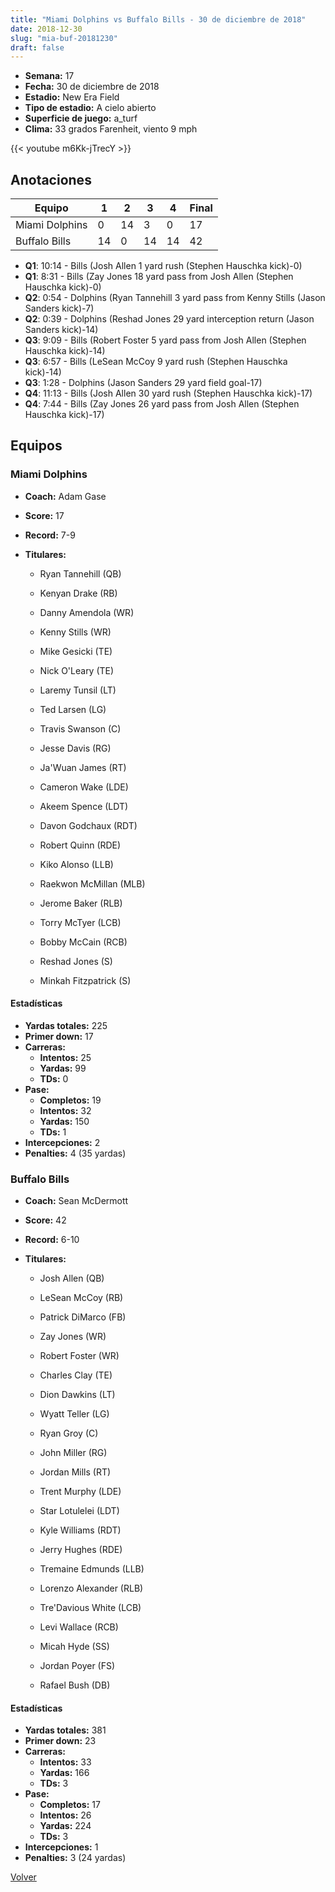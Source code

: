 ```yaml
---
title: "Miami Dolphins vs Buffalo Bills - 30 de diciembre de 2018"
date: 2018-12-30
slug: "mia-buf-20181230"
draft: false
---
```


- **Semana:** 17
- **Fecha:** 30 de diciembre de 2018
- **Estadio:** New Era Field
- **Tipo de estadio:** A cielo abierto
- **Superficie de juego:** a_turf
- **Clima:** 33 grados Farenheit, viento 9 mph


{{< youtube m6Kk-jTrecY >}}


## Anotaciones
| Equipo | 1 | 2 | 3 | 4 | Final |
|--------|---|---|---|---|-------|
| Miami Dolphins  | 0 | 14 | 3 | 0  | 17 |
| Buffalo Bills  | 14 | 0 | 14 | 14  | 42 |
- **Q1**: 10:14 - Bills (Josh Allen 1 yard rush (Stephen Hauschka kick)-0)
- **Q1**: 8:31 - Bills (Zay Jones 18 yard pass from Josh Allen (Stephen Hauschka kick)-0)
- **Q2**: 0:54 - Dolphins (Ryan Tannehill 3 yard pass from Kenny Stills (Jason Sanders kick)-7)
- **Q2**: 0:39 - Dolphins (Reshad Jones 29 yard interception return (Jason Sanders kick)-14)
- **Q3**: 9:09 - Bills (Robert Foster 5 yard pass from Josh Allen (Stephen Hauschka kick)-14)
- **Q3**: 6:57 - Bills (LeSean McCoy 9 yard rush (Stephen Hauschka kick)-14)
- **Q3**: 1:28 - Dolphins (Jason Sanders 29 yard field goal-17)
- **Q4**: 11:13 - Bills (Josh Allen 30 yard rush (Stephen Hauschka kick)-17)
- **Q4**: 7:44 - Bills (Zay Jones 26 yard pass from Josh Allen (Stephen Hauschka kick)-17)


## Equipos


### Miami Dolphins
* **Coach:** Adam Gase
* **Score:** 17
* **Record:** 7-9
* **Titulares:** 

  * Ryan Tannehill (QB) 

  * Kenyan Drake (RB) 

  * Danny Amendola (WR) 

  * Kenny Stills (WR) 

  * Mike Gesicki (TE) 

  * Nick O'Leary (TE) 

  * Laremy Tunsil (LT) 

  * Ted Larsen (LG) 

  * Travis Swanson (C) 

  * Jesse Davis (RG) 

  * Ja'Wuan James (RT) 

  * Cameron Wake (LDE) 

  * Akeem Spence (LDT) 

  * Davon Godchaux (RDT) 

  * Robert Quinn (RDE) 

  * Kiko Alonso (LLB) 

  * Raekwon McMillan (MLB) 

  * Jerome Baker (RLB) 

  * Torry McTyer (LCB) 

  * Bobby McCain (RCB) 

  * Reshad Jones (S) 

  * Minkah Fitzpatrick (S) 

#### Estadísticas
* **Yardas totales:** 225
* **Primer down:** 17
* **Carreras:**
  * **Intentos:** 25
  * **Yardas:** 99
  * **TDs:** 0
* **Pase:**
  * **Completos:** 19
  * **Intentos:** 32
  * **Yardas:** 150
  * **TDs:** 1
* **Intercepciones:** 2
* **Penalties:** 4 (35 yardas)

### Buffalo Bills
* **Coach:** Sean McDermott
* **Score:** 42
* **Record:** 6-10
* **Titulares:** 

  * Josh Allen (QB) 

  * LeSean McCoy (RB) 

  * Patrick DiMarco (FB) 

  * Zay Jones (WR) 

  * Robert Foster (WR) 

  * Charles Clay (TE) 

  * Dion Dawkins (LT) 

  * Wyatt Teller (LG) 

  * Ryan Groy (C) 

  * John Miller (RG) 

  * Jordan Mills (RT) 

  * Trent Murphy (LDE) 

  * Star Lotulelei (LDT) 

  * Kyle Williams (RDT) 

  * Jerry Hughes (RDE) 

  * Tremaine Edmunds (LLB) 

  * Lorenzo Alexander (RLB) 

  * Tre'Davious White (LCB) 

  * Levi Wallace (RCB) 

  * Micah Hyde (SS) 

  * Jordan Poyer (FS) 

  * Rafael Bush (DB) 

#### Estadísticas
* **Yardas totales:** 381
* **Primer down:** 23
* **Carreras:**
  * **Intentos:** 33
  * **Yardas:** 166
  * **TDs:** 3
* **Pase:**
  * **Completos:** 17
  * **Intentos:** 26
  * **Yardas:** 224
  * **TDs:** 3
* **Intercepciones:** 1
* **Penalties:** 3 (24 yardas)


[Volver](/historia/2018)
